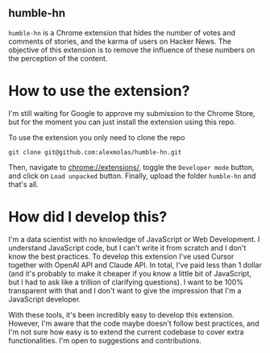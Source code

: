 humble-hn
---

`humble-hn` is a Chrome extension that hides the number of votes and comments of stories, and the karma of users on Hacker News. The objective of this extension is to remove the influence of these numbers on the perception of the content.

# How to use the extension?

I'm still waiting for Google to approve my submission to the Chrome Store, but for the moment you can just install the extension using this repo.

To use the extension you only need to clone the repo

```
git clone git@github.com:alexmolas/humble-hn.git
```

Then, navigate to [chrome://extensions/](chrome://extensions/), toggle the `Developer mode` button, and click on `Load unpacked` button. Finally, upload the folder `humble-hn`  and that's all.

# How did I develop this?

I'm a data scientist with no knowledge of JavaScript or Web Development. I understand JavaScript code, but I can't write it from scratch and I don't know the best practices. To develop this extension I've used Cursor together with OpenAI API and Claude API. In total, I've paid less than 1 dollar (and it's probably to make it cheaper if you know a little bit of JavaScript, but I had to ask like a trillion of clarifying questions). I want to be 100% transparent with that and I don't want to give the impression that I'm a JavaScript developer.

With these tools, it's been incredibly easy to develop this extension. However, I'm aware that the code maybe doesn't follow best practices, and I'm not sure how easy is to extend the current codebase to cover extra functionalities. I'm open to suggestions and contributions.

